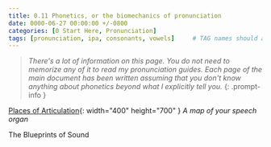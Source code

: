 ```yaml
---
title: 0.11 Phonetics, or the biomechanics of pronunciation
date: 0000-06-27 00:00:00 +/-0800
categories: [0 Start Here, Pronunciation]
tags: [pronunciation, ipa, consonants, vowels]     # TAG names should always be lowercase
---
```


> *There's a lot of information on this page. You do not need to memorize any of it to read my pronunciation guides. Each page of the main document has been written assuming that you don't know anything about phonetics beyond what I explicitly tell you.*
 {: .prompt-info }


[Places of Articulation](https://scriptsource.org/cms/sites/s/media/database/ssproto/entries/vg/ka/vgkauynhzh_Face.png){: width="400" height="700" }
_A map of your speech organ_

The Blueprints of Sound

